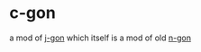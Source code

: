 # c-gon
a mod of [j-gon](https://github.com/TheRealIvyX/j-gon) which itself is a mod of old [n-gon](https://landgreen.github.io/sidescroller/)
